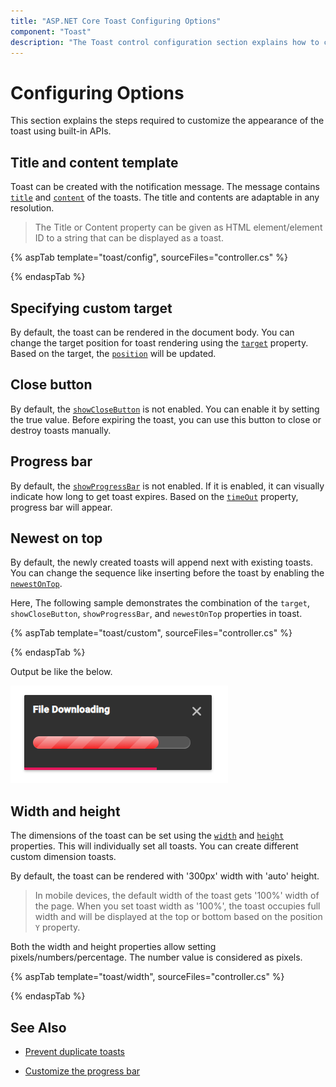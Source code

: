 ```yaml
---
title: "ASP.NET Core Toast Configuring Options"
component: "Toast"
description: "The Toast control configuration section explains how to customize the appearance of the Toast control using built-in APIs."
---
```


# Configuring Options

This section explains the steps required to customize the appearance of the toast using built-in APIs.

## Title and content template

Toast can be created with the notification message. The message contains [`title`](https://help.syncfusion.com/cr/aspnetcore-js2/Syncfusion.EJ2.Notifications.Toast.html#Syncfusion_EJ2_Notifications_Toast_Title) and [`content`](https://help.syncfusion.com/cr/aspnetcore-js2/Syncfusion.EJ2.Notifications.Toast.html#Syncfusion_EJ2_Notifications_Toast_Content) of the toasts. The title and contents are adaptable in any resolution.

> The Title or Content property can be given as HTML element/element ID to a string that can be displayed as a toast.

{% aspTab template="toast/config", sourceFiles="controller.cs" %}

{% endaspTab %}

## Specifying custom target

By default, the toast can be rendered in the document body. You can change the target position for toast rendering using the [`target`](https://help.syncfusion.com/cr/aspnetcore-js2/Syncfusion.EJ2.Notifications.Toast.html#Syncfusion_EJ2_Notifications_Toast_Target) property. Based on the target, the [`position`](https://help.syncfusion.com/cr/aspnetcore-js2/Syncfusion.EJ2.Notifications.Toast.html#Syncfusion_EJ2_Notifications_Toast_Position) will be updated.

## Close button

By default, the [`showCloseButton`](https://help.syncfusion.com/cr/aspnetcore-js2/Syncfusion.EJ2.Notifications.Toast.html#Syncfusion_EJ2_Notifications_Toast_ShowCloseButton) is not enabled. You can enable it by setting the true value. Before expiring the toast, you can use this button to close or destroy toasts manually.

## Progress bar

By default, the [`showProgressBar`](https://help.syncfusion.com/cr/aspnetcore-js2/Syncfusion.EJ2.Notifications.Toast.html#Syncfusion_EJ2_Notifications_Toast_ShowProgressBar) is not enabled. If it is enabled, it can visually indicate how long to get toast expires. Based on the [`timeOut`](https://help.syncfusion.com/cr/aspnetcore-js2/Syncfusion.EJ2.Notifications.Toast.html#Syncfusion_EJ2_Notifications_Toast_TimeOut) property, progress bar will appear.

## Newest on top

By default, the newly created toasts will append next with existing toasts. You can change the sequence like inserting before the toast by enabling the [`newestOnTop`](https://help.syncfusion.com/cr/aspnetcore-js2/Syncfusion.EJ2.Notifications.Toast.html#Syncfusion_EJ2_Notifications_Toast_NewestOnTop).

Here, The following sample demonstrates the combination of the `target`, `showCloseButton`, `showProgressBar`, and `newestOnTop` properties in toast.

{% aspTab template="toast/custom", sourceFiles="controller.cs" %}

{% endaspTab %}

Output be like the below.

![Alt text](./images/toast-progress.PNG)

## Width and height

The dimensions of the toast can be set using the [`width`](https://help.syncfusion.com/cr/aspnetcore-js2/Syncfusion.EJ2.Notifications.Toast.html#Syncfusion_EJ2_Notifications_Toast_Width) and [`height`](https://help.syncfusion.com/cr/aspnetcore-js2/Syncfusion.EJ2.Notifications.Toast.html#Syncfusion_EJ2_Notifications_Toast_Height) properties. This will individually set all toasts. You can create different custom dimension toasts.

By default, the toast can be rendered with '300px' width with 'auto' height.

> In mobile devices, the default width of the toast gets '100%' width of the page.
> When you set toast width as '100%', the toast occupies full width and will be displayed at the top or bottom based on the position `Y` property.

Both the width and height properties allow setting pixels/numbers/percentage. The number value is considered as pixels.

{% aspTab template="toast/width", sourceFiles="controller.cs" %}

{% endaspTab %}

## See Also

* [Prevent duplicate toasts](./how-to/prevent-duplicate-toast-display/)

* [Customize the progress bar](./how-to/customize-progress-bar-theme-and-sizing/)
